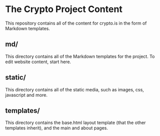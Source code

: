 # The Crypto Project Content

This repository contains all of the content for crypto.is in the form of Markdown templates.


## md/

This directory contains all of the Markdown templates for the project. To edit website content, start here.

## static/

This directory contains all of the static media, such as images, css, javascript and more.

## templates/

This directory contains the base.html layout template (that the other templates inherit), and the main and about pages.

